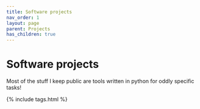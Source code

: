 ```yaml
---
title: Software projects
nav_order: 1
layout: page
parent: Projects
has_children: true
---
```


# Software projects

Most of the stuff I keep public are tools written in python for oddly specific tasks!


{% include tags.html %}